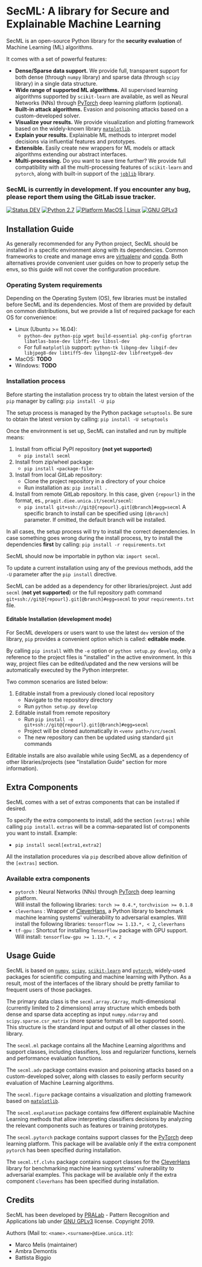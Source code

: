 # SecML: A library for Secure and Explainable Machine Learning

SecML is an open-source Python library for the **security evaluation** of Machine Learning (ML) algorithms.

It comes with a set of powerful features:
- **Dense/Sparse data support.** We provide full, transparent support for both dense (through `numpy` library) and sparse data (through `scipy` library) in a single data structure.
- **Wide range of supported ML algorithms.** All supervised learning algorithms supported by `scikit-learn` are available, as well as Neural Networks (NNs) through [PyTorch](https://pytorch.org/) deep learning platform (optional).
- **Built-in attack algorithms.** Evasion and poisoning attacks based on a custom-developed solver.
- **Visualize your results.** We provide visualization and plotting framework based on the widely-known library [`matplotlib`](https://matplotlib.org/).
- **Explain your results.** Explainable ML methods to interpret model decisions via influential features and prototypes.  
- **Extensible.** Easily create new wrappers for ML models or attack algorithms extending our abstract interfaces.
- **Multi-processing.** Do you want to save time further? We provide full compatibility with all the multi-processing features of `scikit-learn` and `pytorch`, along with built-in support of the [`joblib`](https://joblib.readthedocs.io/) library.

### SecML is currently in development. If you encounter any bug, please report them using the GitLab issue tracker.

[![Status DEV](https://img.shields.io/badge/status-dev-red.svg)]()
[![Python 2.7](https://img.shields.io/badge/python-2.7-brightgreen.svg)]()
[![Platform MacOS | Linux](https://img.shields.io/badge/platform-macos%20%7C%20linux-lightgrey.svg)]()
[![GNU GPLv3](https://img.shields.io/badge/license-GPL%20(%3E%3D%203)-blue.svg)](https://www.gnu.org/licenses/gpl-3.0.en.html)

## Installation Guide
As generally recommended for any Python project, SecML should be installed 
 in a specific environment along with its dependencies. Common frameworks to 
 create and manage envs are [virtualenv](https://virtualenv.pypa.io) and 
 [conda](https://conda.io). Both alternatives provide convenient user guides on 
 how to properly setup the envs, so this guide will not cover the configuration 
 procedure.

### Operating System requirements
Depending on the Operating System (OS), few libraries must be installed before SecML
and its dependencies. Most of them are provided by default on common distributions, but 
we provide a list of required package for each OS for convenience:
- Linux (Ubuntu >= 16.04):
   - `python-dev python-pip wget build-essential pkg-config gfortran libatlas-base-dev libffi-dev libssl-dev`
   - For full `matplotlib` support: `python-tk libpng-dev libgif-dev libjpeg8-dev libtiff5-dev libpng12-dev libfreetype6-dev`
- MacOS: **TODO**
- Windows: **TODO**

### Installation process

Before starting the installation process try to obtain the latest version
of the `pip` manager by calling: `pip install -U pip`

The setup process is managed by the Python package `setuptools`. Be sure
 to obtain the latest version by calling: `pip install -U setuptools`

Once the environment is set up, SecML can installed and run by
 multiple means:
 1. Install from official PyPI repository **(not yet supported)**
    - `pip install secml`
 2. Install from zip/wheel package:
    - `pip install <package-file>`
 3. Install from local GitLab repository:
    - Clone the project repository in a directory of your choice
    - Run installation as: `pip install .`
 4. Install from remote GitLab repository. In this case, given
    `{repourl}` in the format, es., `pragit.diee.unica.it/secml/secml`:
    - `pip install git+ssh://git@{repourl}.git[@branch]#egg=secml`
    A specific branch to install can be specified using `[@branch]` parameter.
    If omitted, the default branch will be installed.

In all cases, the setup process will try to install the correct dependencies.
In case something goes wrong during the install process, try to install
 the dependencies **first** by calling: `pip install -r requirements.txt`

SecML should now be importable in python via: `import secml`.

To update a current installation using any of the previous methods, add the 
 `-U` parameter after the `pip install` directive.

SecML can be added as a dependency for other libraries/project.
Just add `secml` (**not yet supported**) or the full repository
path command `git+ssh://git@{repourl}.git[@branch]#egg=secml` to
your `requirements.txt` file.

#### Editable Installation (development mode)

For SecML developers or users want to use the latest `dev` version
of the library, `pip` provides a convenient option which is called: **editable mode**.

By calling `pip install` with the `-e` option or `python setup.py develop`,
only a reference to the project files is "installed" in the active
environment. In this way, project files can be edited/updated and the
new versions will be automatically executed by the Python interpreter.

Two common scenarios are listed below:
1. Editable install from a previously cloned local repository
    - Navigate to the repository directory
    - Run `python setup.py develop`
2. Editable install from remote repository
    - Run `pip install -e git+ssh://git@{repourl}.git[@branch]#egg=secml`
    - Project will be cloned automatically in `<venv path>/src/secml`
    - The new repository can then be updated using standard `git` commands

Editable installs are also available while using SecML as a
dependency of other libraries/projects (see "Installation Guide"
section for more information).

## Extra Components

SecML comes with a set of extras components that can be installed if desired.

To specify the extra components to install, add the section `[extras]` while calling `pip install`.
`extras` will be a comma-separated list of components you want to install. Example:
- `pip install secml[extra1,extra2]`

All the installation procedures via `pip` described above allow definition of the `[extras]` section.

### Available extra components
  - `pytorch` : Neural Networks (NNs) through [PyTorch](https://pytorch.org/) deep learning platform.  
    Will install the following libraries: `torch >= 0.4.*`, `torchvision >= 0.1.8`
  - `cleverhans` : Wrapper of [CleverHans](https://github.com/tensorflow/cleverhans), 
    a Python library to benchmark machine learning systems' vulnerability to adversarial examples.
    Will install the following libraries: `tensorflow >= 1.13.*, < 2`, `cleverhans`
  - `tf-gpu` : Shortcut for installing `TensorFlow` package with GPU support.
    Will install: `tensorflow-gpu >= 1.13.*, < 2`

## Usage Guide

SecML is based on [`numpy`](http://www.numpy.org/), [`scipy`](https://www.scipy.org/), [`scikit-learn`](https://scikit-learn.org/) and [`pytorch`](https://pytorch.org/), widely-used packages for scientific 
computing and machine learning with Python. As a result, most of the interfaces of the 
library should be pretty familiar to frequent users of those packages.

The primary data class is the `secml.array.CArray`, multi-dimensional (currently limited to 2 dimensions) array structure which embeds both dense and sparse data accepting as input `numpy.ndarray` and `scipy.sparse.csr_matrix` (more sparse formats will be supported soon). This structure is the standard input and output of all other classes in the library.

The `secml.ml` package contains all the Machine Learning algorithms and support classes, including classifiers, loss and regularizer functions, kernels and performance evaluation functions.

The `secml.adv` package contains evasion and poisoning attacks based on a custom-developed solver, along with classes to easily perform security evaluation of Machine Learning algorithms.

The `secml.figure` package contains a visualization and plotting framework based on [`matplotlib`](https://matplotlib.org/).

The `secml.explanation` package contains few different explainable Machine Learning methods that allow interpreting classifiers decisions by analyzing the relevant components such as features or training prototypes.

The `secml.pytorch` package contains support classes for the [PyTorch](https://pytorch.org/) deep learning platform. This package will be available only if the extra component `pytorch` has been specified during installation.

The `secml.tf.clvhs` package contains support classes for the [CleverHans](https://github.com/tensorflow/cleverhans) library for benchmarking machine learning systems' vulnerability to adversarial examples. 
This package will be available only if the extra component `cleverhans` has been specified during installation.

## Credits
SecML has been developed by [PRALab](https://pralab.diee.unica.it) - Pattern Recognition and Applications lab under [GNU GPLv3](https://www.gnu.org/licenses/gpl-3.0.en.html) license. Copyright 2019.

Authors (Mail to: `<name>.<surname>@diee.unica.it`):
- Marco Melis (maintainer)
- Ambra Demontis
- Battista Biggio
